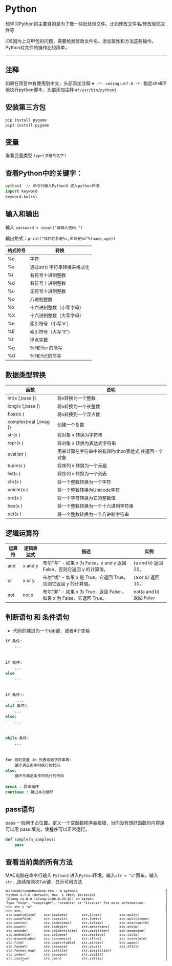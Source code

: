 # Python
想学习Python的主要目的是为了做一些批处理文件。比如修改文件名/修改局部文件等

iOS因为上马甲包的问题，需要给类修改文件名、添加属性和方法这些操作。Python对文件的操作比较简单，

----

## 注释
如果在项目中有使用到中文，头部添加注释 `# -*- coding:utf-8 -*-`
指定shell环境执行python脚本，头部添加注释 `#!/usr/bin/python3`

## 安装第三方包
```
pip install pygame
pip3 install pygame
```

## 变量
查看变量类型 `type(变量的名字)`

## 查看Python中的关键字：
```python
python3  // 命令行输入Python3 进入python环境 
import keyword
keyword.kwlist
```
## 输入和输出
输入 `password = input("请输入密码:")`

输出格式：`print("我的姓名是%s,年龄是%d"%(name,age))`

| 格式符号 | 转换 |
| -- | -- |
| %c | 字符 |
| %s | 通过str() 字符串转换来格式化 |
| %i | 有符号十进制整数 |
| %d | 有符号十进制整数 |
| %u | 无符号十进制整数 |
| %o | 八进制整数 |
| %x | 十六进制整数（小写字母） |
| %X | 十六进制整数（大写字母） |
| %e | 索引符号（小写'e'）|
| %E | 索引符号（大写“E”）|
| %f | 浮点实数 |
| %g | ％f和％e 的简写 |
| %G | ％f和％E的简写 |


## 数据类型转换
| 函数 | 说明 |
| -- | -- |
| int(x [,base ]) | 将x转换为一个整数 |
| long(x [,base ]) | 将x转换为一个长整数 |
| float(x ) | 将x转换到一个浮点数 |
| complex(real [,imag ]) | 创建一个复数 |
| str(x ) | 将对象 x 转换为字符串 |
| repr(x ) | 将对象 x 转换为表达式字符串 |
| eval(str ) | 用来计算在字符串中的有效Python表达式,并返回一个对象 |
| tuple(s ) | 将序列 s 转换为一个元组 |
| list(s ) | 将序列 s 转换为一个列表 |
| chr(x ) | 将一个整数转换为一个字符 |
| unichr(x ) | 将一个整数转换为Unicode字符 |
| ord(x ) | 将一个字符转换为它的整数值 |
| hex(x ) | 将一个整数转换为一个十六进制字符串 |
| oct(x ) | 将一个整数转换为一个八进制字符串 |

##  逻辑运算符
| 运算符 | 逻辑表达式 | 描述 | 实例 |
| -- | -- | -- | -- |
| and | x and y | 布尔"与" - 如果 x 为 False，x and y 返回 False，否则它返回 y 的计算值。 | (a and b) 返回 20。 |
| or | x or y | 布尔"或" - 如果 x 是 True，它返回 True，否则它返回 y 的计算值。 | (a or b) 返回 10。 |
| not | not x | 布尔"非" - 如果 x 为 True，返回 False 。如果 x 为 False，它返回 True。 | not(a and b) 返回 False |

##  判断语句 和 条件语句

* 代码的缩进为一个tab键，或者4个空格

```python
if 条件:
    ...


if 条件:
    ...
else 
    ...


if 条件1:
     ...
elif 条件2:
    ...
else:
    ...


while 条件:
    ...


for 临时变量 in 列表或者字符串等:
    循环满足条件时执行的代码
else:
    循环不满足条件时执行的代码

break : 跳出循环
continue : 跳过本次循环
```
## pass语句
pass 一般用于占位置。定义一个空函数程序会报错，当你没有想好函数的内容是可以用 pass 填充，使程序可以正常运行。
```python
def sample(n_samples):
    pass
```

## 查看当前类的所有方法
MAC电脑在命令行输入 `Python3` 进入`Python`环境，输入`str = "a"`回车，输入`str.` ,连续按两次`Tab`键，显示可用方法

![](../python/imgs/python.png)